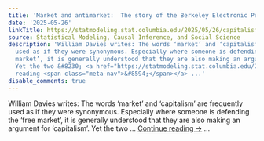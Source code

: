```yaml
---
title: 'Market and antimarket:  The story of the Berkeley Electronic Press'
date: '2025-05-26'
linkTitle: https://statmodeling.stat.columbia.edu/2025/05/26/capitalism-as-the-antimarket/
source: Statistical Modeling, Causal Inference, and Social Science
description: 'William Davies writes: The​ words ‘market’ and ‘capitalism’ are frequently
  used as if they were synonymous. Especially where someone is defending the ‘free
  market’, it is generally understood that they are also making an argument for ‘capitalism’.
  Yet the two &#8230; <a href="https://statmodeling.stat.columbia.edu/2025/05/26/capitalism-as-the-antimarket/">Continue
  reading <span class="meta-nav">&#8594;</span></a> ...'
disable_comments: true
---
```

William Davies writes: The​ words ‘market’ and ‘capitalism’ are frequently used as if they were synonymous. Especially where someone is defending the ‘free market’, it is generally understood that they are also making an argument for ‘capitalism’. Yet the two &#8230; <a href="https://statmodeling.stat.columbia.edu/2025/05/26/capitalism-as-the-antimarket/">Continue reading <span class="meta-nav">&#8594;</span></a> ...